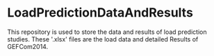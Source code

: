 # LoadPredictionDataAndResults
This repository is used to store the data and results of load prediction studies.
These '.xlsx' files are the load data and detailed Results of GEFCom2014.
